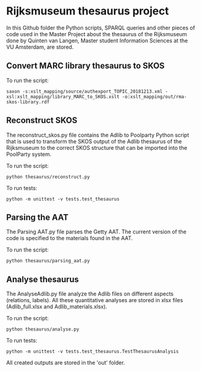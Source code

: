 # Rijksmuseum thesaurus project

In this Github folder the Python scripts, SPARQL queries and other pieces of code used in the Master Project about the thesaurus of the Rijksmuseum done by Quinten van Langen, Master student Information Sciences at the VU Amsterdam, are stored.

## Convert MARC library thesaurus to SKOS
To run the script:
```
saxon -s:xslt_mapping/source/authexport_TOPIC_20181213.xml -xsl:xslt_mapping/library_MARC_to_SKOS.xslt -o:xslt_mapping/out/rma-skos-library.rdf
```

## Reconstruct SKOS
The reconstruct_skos.py file contains the Adlib to Poolparty Python script that is used to transform the SKOS output of the Adlib thesaurus of the Rijksmuseum to the correct SKOS structure that can be imported into the PoolParty system.

To run the script:
```
python thesaurus/reconstruct.py
```

To run tests:
```
python -m unittest -v tests.test_thesaurus
```

## Parsing the AAT
The Parsing AAT.py file parses the Getty AAT. The current version of the code is specified to the materials found in the AAT.

To run the script:

```
python thesaurus/parsing_aat.py
```


## Analyse thesaurus
The AnalyseAdlib.py file analyze the Adlib files on different aspects (relations, labels). All these quantitative analyses are stored in xlsx files (Adlib_full.xlsx and Adlib_materials.xlsx).

To run the script:
```
python thesaurus/analyse.py
```

To run tests:
```
python -m unittest -v tests.test_thesaurus.TestThesaurusAnalysis
```

All created outputs are stored in the 'out' folder.
